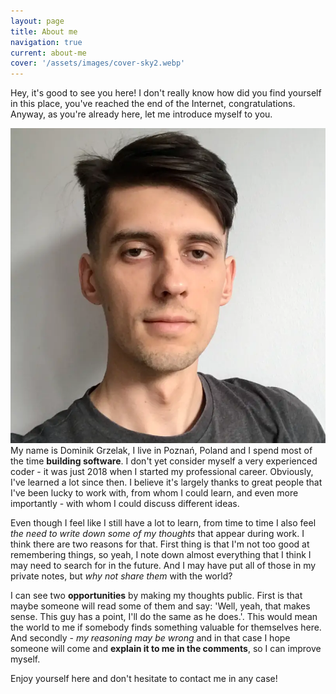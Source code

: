 ```yaml
---
layout: page
title: About me
navigation: true
current: about-me
cover: '/assets/images/cover-sky2.webp'
---
```


Hey, it's good to see you here! I don't really know how did you find yourself in this place, you've reached the end of the Internet, congratulations.
Anyway, as you're already here, let me introduce myself to you.

<p>
<img src="/assets/images/dominik.webp" alt="This is how my face looks like" id="about-me-face">
<span>My name is Dominik Grzelak, I live in Poznań, Poland and I spend most of the time <strong>building software</strong>.
I don't yet consider myself a very experienced coder - it was just 2018 when I started my professional career.
Obviously, I've learned a lot since then. I believe it's largely thanks to great people that I've been lucky to work with,
from whom I could learn, and even more importantly - with whom I could discuss different ideas.</span>
</p>

Even though I feel like I still have a lot to learn, from time to time I also feel *the need to write down some of my thoughts* that appear during work.
I think there are two reasons for that. First thing is that I'm not too good at remembering things, so yeah, I note down almost everything that I think
I may need to search for in the future. And I may have put all of those in my private notes, but *why not share them* with the world?

I can see two **opportunities** by making my thoughts public. First is that maybe someone will read some of them and say:
'Well, yeah, that makes sense. This guy has a point, I'll do the same as he does.'.
This would mean the world to me if somebody finds something valuable for themselves here.
And secondly - *my reasoning may be wrong* and in that case I hope someone will come and **explain it to me in the comments**, so I can improve myself.

Enjoy yourself here and don't hesitate to contact me in any case!
